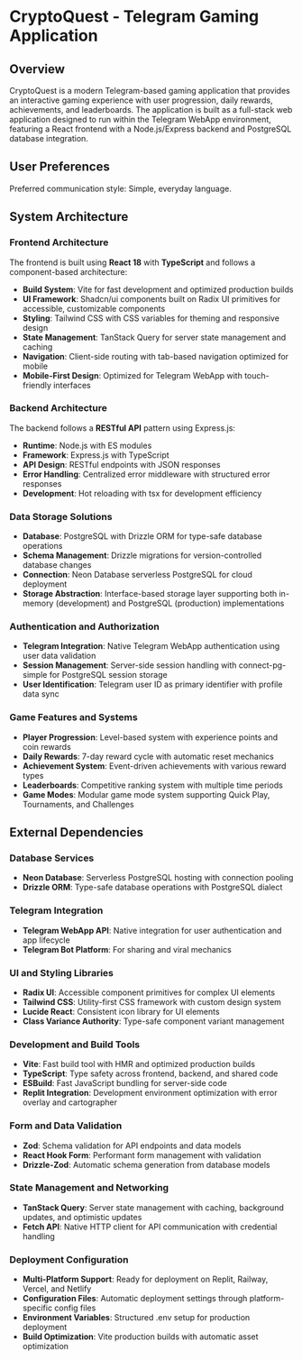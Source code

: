 # CryptoQuest - Telegram Gaming Application

## Overview

CryptoQuest is a modern Telegram-based gaming application that provides an interactive gaming experience with user progression, daily rewards, achievements, and leaderboards. The application is built as a full-stack web application designed to run within the Telegram WebApp environment, featuring a React frontend with a Node.js/Express backend and PostgreSQL database integration.

## User Preferences

Preferred communication style: Simple, everyday language.

## System Architecture

### Frontend Architecture
The frontend is built using **React 18** with **TypeScript** and follows a component-based architecture:

- **Build System**: Vite for fast development and optimized production builds
- **UI Framework**: Shadcn/ui components built on Radix UI primitives for accessible, customizable components
- **Styling**: Tailwind CSS with CSS variables for theming and responsive design
- **State Management**: TanStack Query for server state management and caching
- **Navigation**: Client-side routing with tab-based navigation optimized for mobile
- **Mobile-First Design**: Optimized for Telegram WebApp with touch-friendly interfaces

### Backend Architecture
The backend follows a **RESTful API** pattern using Express.js:

- **Runtime**: Node.js with ES modules
- **Framework**: Express.js with TypeScript
- **API Design**: RESTful endpoints with JSON responses
- **Error Handling**: Centralized error middleware with structured error responses
- **Development**: Hot reloading with tsx for development efficiency

### Data Storage Solutions
- **Database**: PostgreSQL with Drizzle ORM for type-safe database operations
- **Schema Management**: Drizzle migrations for version-controlled database changes
- **Connection**: Neon Database serverless PostgreSQL for cloud deployment
- **Storage Abstraction**: Interface-based storage layer supporting both in-memory (development) and PostgreSQL (production) implementations

### Authentication and Authorization
- **Telegram Integration**: Native Telegram WebApp authentication using user data validation
- **Session Management**: Server-side session handling with connect-pg-simple for PostgreSQL session storage
- **User Identification**: Telegram user ID as primary identifier with profile data sync

### Game Features and Systems
- **Player Progression**: Level-based system with experience points and coin rewards
- **Daily Rewards**: 7-day reward cycle with automatic reset mechanics
- **Achievement System**: Event-driven achievements with various reward types
- **Leaderboards**: Competitive ranking system with multiple time periods
- **Game Modes**: Modular game mode system supporting Quick Play, Tournaments, and Challenges

## External Dependencies

### Database Services
- **Neon Database**: Serverless PostgreSQL hosting with connection pooling
- **Drizzle ORM**: Type-safe database operations with PostgreSQL dialect

### Telegram Integration
- **Telegram WebApp API**: Native integration for user authentication and app lifecycle
- **Telegram Bot Platform**: For sharing and viral mechanics

### UI and Styling Libraries
- **Radix UI**: Accessible component primitives for complex UI elements
- **Tailwind CSS**: Utility-first CSS framework with custom design system
- **Lucide React**: Consistent icon library for UI elements
- **Class Variance Authority**: Type-safe component variant management

### Development and Build Tools
- **Vite**: Fast build tool with HMR and optimized production builds
- **TypeScript**: Type safety across frontend, backend, and shared code
- **ESBuild**: Fast JavaScript bundling for server-side code
- **Replit Integration**: Development environment optimization with error overlay and cartographer

### Form and Data Validation
- **Zod**: Schema validation for API endpoints and data models
- **React Hook Form**: Performant form management with validation
- **Drizzle-Zod**: Automatic schema generation from database models

### State Management and Networking
- **TanStack Query**: Server state management with caching, background updates, and optimistic updates
- **Fetch API**: Native HTTP client for API communication with credential handling

### Deployment Configuration
- **Multi-Platform Support**: Ready for deployment on Replit, Railway, Vercel, and Netlify
- **Configuration Files**: Automatic deployment settings through platform-specific config files
- **Environment Variables**: Structured .env setup for production deployment
- **Build Optimization**: Vite production builds with automatic asset optimization